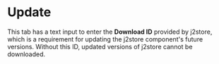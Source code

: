 # Update

This tab has a text input to enter the **Download ID** provided by j2store, which is a requirement for updating the j2store component's future versions. Without this ID, updated versions of j2store cannot be downloaded.